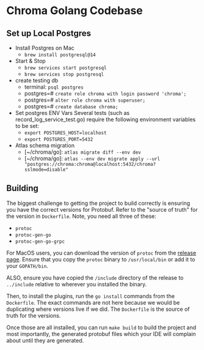 # Chroma Golang Codebase

## Set up Local Postgres

- Install Postgres on Mac
  - `brew install postgresql@14`
- Start & Stop
  - `brew services start postgresql`
  - `brew services stop postgresql`
- create testing db
  - terminal: `psql postgres`
  - postgres=# `create role chroma with login password 'chroma';`
  - postgres=# `alter role chroma with superuser;`
  - postgres=# `create database chroma;`
- Set postgres ENV Vars
    Several tests (such as record_log_service_test.go) require the following environment variables to be set:
  - `export POSTGRES_HOST=localhost`
  - `export POSTGRES_PORT=5432`
- Atlas schema migration
  - [~/chroma/go]: `atlas migrate diff --env dev`
  - [~/chroma/go]: `atlas --env dev migrate apply --url "postgres://chroma:chroma@localhost:5432/chroma?sslmode=disable"`

## Building

The biggest challenge to getting the project to build correctly is ensuring you have the correct versions for Protobuf. Refer to the "source of truth" for the version in `Dockerfile`. Note, you need all three of these:

- `protoc`
- `protoc-gen-go`
- `protoc-gen-go-grpc`

For MacOS users, you can download the version of `protoc` from the [release page](https://github.com/protocolbuffers/protobuf/releases). Ensure that you copy the `protoc` binary to `/usr/local/bin` or add it to your `GOPATH/bin`.

ALSO, ensure you have copied the `/include` directory of the release to `../include` relative to wherever you installed the binary.

Then, to install the plugins, run the `go install` commands from the `Dockerfile`. The exact commands are not here because we would be duplicating where versions live if we did. The `Dockerfile` is the source of truth for the versions.

Once those are all installed, you can run `make build` to build the project and most importantly, the generated protobuf files which your IDE will complain about until they are generated.
